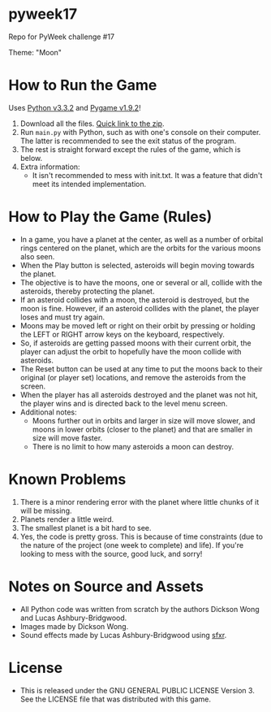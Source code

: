 pyweek17
========

Repo for PyWeek challenge #17

Theme: "Moon"

# How to Run the Game

Uses [Python v3.3.2](http://www.python.org/download/) and [Pygame v1.9.2](https://bitbucket.org/pygame/pygame/downloads)!

1. Download all the files. [Quick link to the zip](https://github.com/5hassay/pyweek17/archive/master.zip).
2. Run `main.py` with Python, such as with one's console on their computer. The latter is recommended to see the exit status of the program.
3. The rest is straight forward except the rules of the game, which is below.
4. Extra information:
    * It isn't recommended to mess with init.txt. It was a feature that didn't meet its intended implementation.

# How to Play the Game (Rules)

* In a game, you have a planet at the center, as well as a number of orbital rings centered on the planet, which are the orbits for the various moons also seen.
* When the Play button is selected, asteroids will begin moving towards the planet.
* The objective is to have the moons, one or several or all, collide with the asteroids, thereby protecting the planet.
* If an asteroid collides with a moon, the asteroid is destroyed, but the moon is fine. However, if an asteroid collides with the planet, the player loses and must try again.
* Moons may be moved left or right on their orbit by pressing or holding the LEFT or RIGHT arrow keys on the keyboard, respectively.
* So, if asteroids are getting passed moons with their current orbit, the player can adjust the orbit to hopefully have the moon collide with asteroids.
* The Reset button can be used at any time to put the moons back to their original (or player set) locations, and remove the asteroids from the screen.
* When the player has all asteroids destroyed and the planet was not hit, the player wins and is directed back to the level menu screen.
* Additional notes:
    * Moons further out in orbits and larger in size will move slower, and moons in lower orbits (closer to the planet) and that are smaller in size will move faster.
    * There is no limit to how many asteroids a moon can destroy.

# Known Problems

1. There is a minor rendering error with the planet where little chunks of it will be missing.
2. Planets render a little weird.
3. The smallest planet is a bit hard to see.
4. Yes, the code is pretty gross. This is because of time constraints (due to the nature of the project (one week to complete) and life). If you're looking to mess with the source, good luck, and sorry!

# Notes on Source and Assets

* All Python code was written from scratch by the authors Dickson Wong and Lucas Ashbury-Bridgwood.
* Images made by Dickson Wong.
* Sound effects made by Lucas Ashbury-Bridgwood using [sfxr](http://www.drpetter.se/project_sfxr.html).

# License

* This is released under the GNU GENERAL PUBLIC LICENSE Version 3. See the LICENSE file that was distributed with this game.
